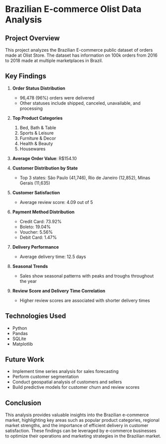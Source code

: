 # Brazilian E-commerce Olist Data Analysis

## Project Overview
This project analyzes the Brazilian E-commerce public dataset of orders made at Olist Store. The dataset has information on 100k orders from 2016 to 2018 made at multiple marketplaces in Brazil.

## Key Findings

1. **Order Status Distribution**
   - 96,478 (96%) orders were delivered
   - Other statuses include shipped, canceled, unavailable, and processing

2. **Top Product Categories**
   1. Bed, Bath & Table
   2. Sports & Leisure
   3. Furniture & Decor
   4. Health & Beauty
   5. Housewares

3. **Average Order Value**: R$154.10

4. **Customer Distribution by State**
   - Top 3 states: São Paulo (41,746), Rio de Janeiro (12,852), Minas Gerais (11,635)

5. **Customer Satisfaction**
   - Average review score: 4.09 out of 5

6. **Payment Method Distribution**
   - Credit Card: 73.92%
   - Boleto: 19.04%
   - Voucher: 5.56%
   - Debit Card: 1.47%

7. **Delivery Performance**
   - Average delivery time: 12.5 days

8. **Seasonal Trends**
   - Sales show seasonal patterns with peaks and troughs throughout the year

9. **Review Score and Delivery Time Correlation**
   - Higher review scores are associated with shorter delivery times

## Technologies Used
- Python
- Pandas
- SQLite
- Matplotlib

## Future Work
- Implement time series analysis for sales forecasting
- Perform customer segmentation
- Conduct geospatial analysis of customers and sellers
- Build predictive models for customer churn and review scores

## Conclusion
This analysis provides valuable insights into the Brazilian e-commerce market, highlighting key areas such as popular product categories, regional market strengths, and the importance of efficient delivery in customer satisfaction. These findings can be leveraged by e-commerce businesses to optimize their operations and marketing strategies in the Brazilian market.
